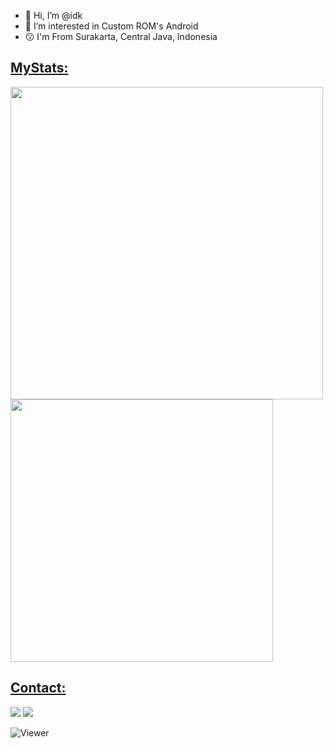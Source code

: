 - 👋 Hi, I’m @idk
- 👀 I’m interested in Custom ROM's Android
- 😗 I'm From Surakarta, Central Java, Indonesia

<h2><u>MyStats:</u></h2>
  <p>
    <a href="https://t.me/ibratabian17"><img src="https://github-readme-stats.vercel.app/api?username=ibratabian17&theme=github_dark&show_icons=true&count_private=true" width="500"/></a>
    <a href="ibratabian@gmail.com"><img src="https://github-readme-stats.vercel.app/api/top-langs/?username=ibratabian17&theme=github_dark&layout=compact" width="420"/> </a>
  </p>
  
<h2><u>Contact:</u></h2>
  <p>
    <a href="https://t.me/ibratabian17"><img src="https://img.shields.io/badge/Telegram-000000?style=for-the-badge&logo=telegram&logoColor=2CA5E0"/></a>
    <a href="ibratabian@gmail.com"><img src="https://img.shields.io/badge/Gmail-000000?style=for-the-badge&logo=gmail&logoColor=D14836"/></a>
  </p>
  
  ![Viewer](https://komarev.com/ghpvc/?username=ibratabian17&label=Profile%20Views&color=000000&style=flat)
